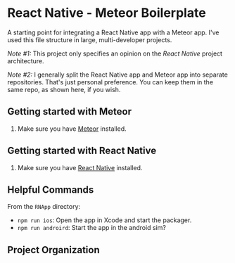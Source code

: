 # React Native - Meteor Boilerplate

A starting point for integrating a React Native app with a Meteor app. I've used this file structure in large, multi-developer projects.

_Note #1:_ This project only specifies an opinion on the *React Native* project architecture.

_Note #2:_ I generally split the React Native app and Meteor app into separate repositories. That's just personal preference. You can keep them in the same repo, as shown here, if you wish.

## Getting started with Meteor

1. Make sure you have [Meteor]() installed.


## Getting started with React Native

1. Make sure you have [React Native]() installed.


## Helpful Commands

From the `RNApp` directory:

- `npm run ios`: Open the app in Xcode and start the packager.
- `npm run androird`: Start the app in the android sim?

## Project Organization
